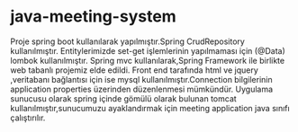 # java-meeting-system
Proje spring boot kullanılarak yapılmıştır.Spring CrudRepository kullanılmıştır.
Entitylerimizde set-get işlemlerinin yapılmaması için (@Data) lombok kullanılmıştır.
Spring mvc kullanılarak,Spring Framework ile birlikte web tabanlı projemiz elde edildi.
Front end tarafında html ve jquery ,veritabanı bağlantısı için ise mysql kullanılmıştır.Connection bilgilerinin application properties üzerinden düzenlenmesi mümkündür.
Uygulama sunucusu olarak spring içinde gömülü olarak bulunan tomcat kullanılmıştır,sunucumuzu ayaklandırmak için meeting application java sınıfı çalıştırılır.
